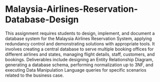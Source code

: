 # Malaysia-Airlines-Reservation-Database-Design

This assignment requires students to design, implement, and document a database system for the Malaysia Airlines Reservation System, applying redundancy control and demonstrating solutions with appropriate tools. It involves creating a central database to serve multiple booking offices for different airlines and states, managing flight details, staff, customers, and bookings. Deliverables include designing an Entity Relationship Diagram, generating a database schema, performing normalization up to 3NF, and executing Data Manipulation Language queries for specific scenarios related to the business case. 
